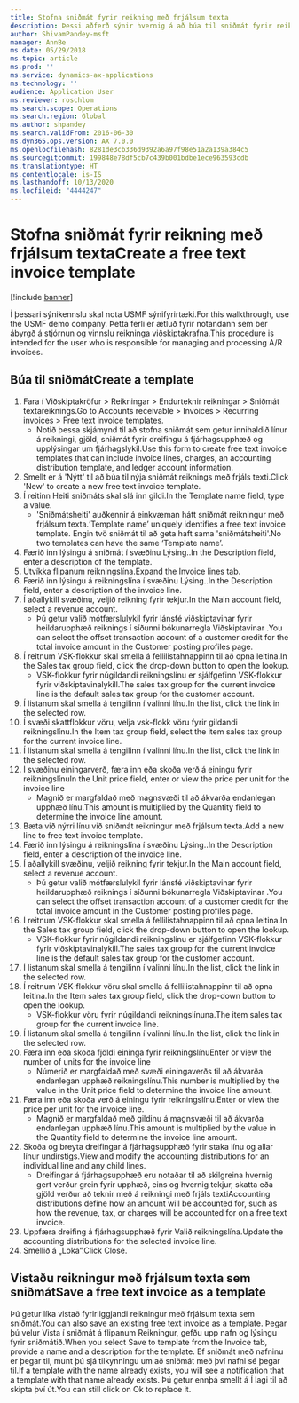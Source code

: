 ```yaml
---
title: Stofna sniðmát fyrir reikning með frjálsum texta
description: Þessi aðferð sýnir hvernig á að búa til sniðmát fyrir reikningur með frjálsum texta.
author: ShivamPandey-msft
manager: AnnBe
ms.date: 05/29/2018
ms.topic: article
ms.prod: ''
ms.service: dynamics-ax-applications
ms.technology: ''
audience: Application User
ms.reviewer: roschlom
ms.search.scope: Operations
ms.search.region: Global
ms.author: shpandey
ms.search.validFrom: 2016-06-30
ms.dyn365.ops.version: AX 7.0.0
ms.openlocfilehash: 8281de3cb336d9392a6a97f98e51a2a139a384c5
ms.sourcegitcommit: 199848e78df5cb7c439b001bdbe1ece963593cdb
ms.translationtype: HT
ms.contentlocale: is-IS
ms.lasthandoff: 10/13/2020
ms.locfileid: "4444247"
---
```

# <a name="create-a-free-text-invoice-template"></a><span data-ttu-id="c0917-103">Stofna sniðmát fyrir reikning með frjálsum texta</span><span class="sxs-lookup"><span data-stu-id="c0917-103">Create a free text invoice template</span></span>

[!include [banner](../includes/banner.md)]

<span data-ttu-id="c0917-104">Í þessari sýnikennslu skal nota USMF sýnifyrirtæki.</span><span class="sxs-lookup"><span data-stu-id="c0917-104">For this walkthrough, use the USMF demo company.</span></span> <span data-ttu-id="c0917-105">Þetta ferli er ætluð fyrir notandann sem ber ábyrgð á stjórnun og vinnslu reikninga viðskiptakrafna.</span><span class="sxs-lookup"><span data-stu-id="c0917-105">This procedure is intended for the user who is responsible for managing and processing A/R invoices.</span></span>

## <a name="create-a-template"></a><span data-ttu-id="c0917-106">Búa til sniðmát</span><span class="sxs-lookup"><span data-stu-id="c0917-106">Create a template</span></span>

1. <span data-ttu-id="c0917-107">Fara í Viðskiptakröfur > Reikningar > Endurteknir reikningar > Sniðmát textareiknings.</span><span class="sxs-lookup"><span data-stu-id="c0917-107">Go to Accounts receivable > Invoices > Recurring invoices > Free text invoice templates.</span></span>
    * <span data-ttu-id="c0917-108">Notið þessa skjámynd til að stofna sniðmát sem getur innihaldið línur á reikningi, gjöld, sniðmát fyrir dreifingu á fjárhagsupphæð og upplýsingar um fjárhagslykil.</span><span class="sxs-lookup"><span data-stu-id="c0917-108">Use this form to create free text invoice templates that can include invoice lines, charges, an accounting distribution template, and ledger account information.</span></span>  
2. <span data-ttu-id="c0917-109">Smellt er á 'Nýtt' til að búa til nýja sniðmát reiknings með frjáls texti.</span><span class="sxs-lookup"><span data-stu-id="c0917-109">Click 'New' to create a new free text invoice template.</span></span>
3. <span data-ttu-id="c0917-110">Í reitinn Heiti sniðmáts skal slá inn gildi.</span><span class="sxs-lookup"><span data-stu-id="c0917-110">In the Template name field, type a value.</span></span>
    * <span data-ttu-id="c0917-111">'Sniðmátsheiti' auðkennir á einkvæman hátt sniðmát reikningur með frjálsum texta.</span><span class="sxs-lookup"><span data-stu-id="c0917-111">‘Template name’ uniquely identifies a free text invoice template.</span></span> <span data-ttu-id="c0917-112">Engin tvö sniðmát til að geta haft sama 'sniðmátsheiti'.</span><span class="sxs-lookup"><span data-stu-id="c0917-112">No two templates can have the same ‘Template name’.</span></span>  
4. <span data-ttu-id="c0917-113">Færið inn lýsingu á sniðmát í svæðinu Lýsing..</span><span class="sxs-lookup"><span data-stu-id="c0917-113">In the Description field, enter a description of the template.</span></span>
5. <span data-ttu-id="c0917-114">Útvíkka flipanum reikningslína.</span><span class="sxs-lookup"><span data-stu-id="c0917-114">Expand the Invoice lines tab.</span></span>
6. <span data-ttu-id="c0917-115">Færið inn lýsingu á reikningslína í svæðinu Lýsing..</span><span class="sxs-lookup"><span data-stu-id="c0917-115">In the Description field, enter a description of the invoice line.</span></span>
7. <span data-ttu-id="c0917-116">Í aðallykill svæðinu, veljið reikning fyrir tekjur.</span><span class="sxs-lookup"><span data-stu-id="c0917-116">In the Main account field, select a revenue account.</span></span>
    * <span data-ttu-id="c0917-117">Þú getur valið mótfærslulykil fyrir lánsfé viðskiptavinar fyrir heildarupphæð reiknings í síðunni bókunarregla Viðskiptavinar .</span><span class="sxs-lookup"><span data-stu-id="c0917-117">You can select the offset transaction account of a customer credit for the total invoice amount in the Customer posting profiles page.</span></span>  
8. <span data-ttu-id="c0917-118">Í reitnum VSK-flokkur skal smella á fellilistahnappinn til að opna leitina.</span><span class="sxs-lookup"><span data-stu-id="c0917-118">In the Sales tax group field, click the drop-down button to open the lookup.</span></span>
    * <span data-ttu-id="c0917-119">VSK-flokkur fyrir núgildandi reikningslínu er sjálfgefinn VSK-flokkur fyrir viðskiptavinalykill.</span><span class="sxs-lookup"><span data-stu-id="c0917-119">The sales tax group for the current invoice line is the default sales tax group for the customer account.</span></span>  
9. <span data-ttu-id="c0917-120">Í listanum skal smella á tengilinn í valinni línu.</span><span class="sxs-lookup"><span data-stu-id="c0917-120">In the list, click the link in the selected row.</span></span>
10. <span data-ttu-id="c0917-121">Í svæði skattflokkur vöru, velja vsk-flokk vöru fyrir gildandi reikningslínu.</span><span class="sxs-lookup"><span data-stu-id="c0917-121">In the Item tax group field, select the item sales tax group for the current invoice line.</span></span>
11. <span data-ttu-id="c0917-122">Í listanum skal smella á tengilinn í valinni línu.</span><span class="sxs-lookup"><span data-stu-id="c0917-122">In the list, click the link in the selected row.</span></span>
12. <span data-ttu-id="c0917-123">Í svæðinu einingarverð, færa inn eða skoða verð á einingu fyrir reikningslínu</span><span class="sxs-lookup"><span data-stu-id="c0917-123">In the Unit price field, enter or view the price per unit for the invoice line</span></span>
    * <span data-ttu-id="c0917-124">Magnið er margfaldað með magnsvæði til að ákvarða endanlegan upphæð línu.</span><span class="sxs-lookup"><span data-stu-id="c0917-124">This amount is multiplied by the Quantity field to determine the invoice line amount.</span></span>  
13. <span data-ttu-id="c0917-125">Bæta við nýrri línu við sniðmát reikningur með frjálsum texta.</span><span class="sxs-lookup"><span data-stu-id="c0917-125">Add a new line to free text invoice template.</span></span>
14. <span data-ttu-id="c0917-126">Færið inn lýsingu á reikningslína í svæðinu Lýsing..</span><span class="sxs-lookup"><span data-stu-id="c0917-126">In the Description field, enter a description of the invoice line.</span></span>
15. <span data-ttu-id="c0917-127">Í aðallykill svæðinu, veljið reikning fyrir tekjur.</span><span class="sxs-lookup"><span data-stu-id="c0917-127">In the Main account field, select a revenue account.</span></span>
    * <span data-ttu-id="c0917-128">Þú getur valið mótfærslulykil fyrir lánsfé viðskiptavinar fyrir heildarupphæð reiknings í síðunni bókunarregla Viðskiptavinar .</span><span class="sxs-lookup"><span data-stu-id="c0917-128">You can select the offset transaction account of a customer credit for the total invoice amount in the Customer posting profiles page.</span></span>  
16. <span data-ttu-id="c0917-129">Í reitnum VSK-flokkur skal smella á fellilistahnappinn til að opna leitina.</span><span class="sxs-lookup"><span data-stu-id="c0917-129">In the Sales tax group field, click the drop-down button to open the lookup.</span></span>
    * <span data-ttu-id="c0917-130">VSK-flokkur fyrir núgildandi reikningslínu er sjálfgefinn VSK-flokkur fyrir viðskiptavinalykill.</span><span class="sxs-lookup"><span data-stu-id="c0917-130">The sales tax group for the current invoice line is the default sales tax group for the customer account.</span></span>  
17. <span data-ttu-id="c0917-131">Í listanum skal smella á tengilinn í valinni línu.</span><span class="sxs-lookup"><span data-stu-id="c0917-131">In the list, click the link in the selected row.</span></span>
18. <span data-ttu-id="c0917-132">Í reitnum VSK-flokkur vöru skal smella á fellilistahnappinn til að opna leitina.</span><span class="sxs-lookup"><span data-stu-id="c0917-132">In the Item sales tax group field, click the drop-down button to open the lookup.</span></span>
    * <span data-ttu-id="c0917-133">VSK-flokkur vöru fyrir núgildandi reikningslínuna.</span><span class="sxs-lookup"><span data-stu-id="c0917-133">The item sales tax group for the current invoice line.</span></span>  
19. <span data-ttu-id="c0917-134">Í listanum skal smella á tengilinn í valinni línu.</span><span class="sxs-lookup"><span data-stu-id="c0917-134">In the list, click the link in the selected row.</span></span>
20. <span data-ttu-id="c0917-135">Færa inn eða skoða fjöldi eininga fyrir reikningslínu</span><span class="sxs-lookup"><span data-stu-id="c0917-135">Enter or view the number of units for the invoice line</span></span>
    * <span data-ttu-id="c0917-136">Númerið er margfaldað með svæði einingaverðs til að ákvarða endanlegan upphæð reikningslínu.</span><span class="sxs-lookup"><span data-stu-id="c0917-136">This number is multiplied by the value in the Unit price field to determine the invoice line amount.</span></span>  
21. <span data-ttu-id="c0917-137">Færa inn eða skoða verð á einingu fyrir reikningslínu.</span><span class="sxs-lookup"><span data-stu-id="c0917-137">Enter or view the price per unit for the invoice line.</span></span> 
    * <span data-ttu-id="c0917-138">Magnið er margfaldað með gildinu á magnsvæði til að ákvarða endanlegan upphæð línu.</span><span class="sxs-lookup"><span data-stu-id="c0917-138">This amount is multiplied by the value in the Quantity field to determine the invoice line amount.</span></span>  
22. <span data-ttu-id="c0917-139">Skoða og breyta dreifingar á fjárhagsupphæð fyrir staka línu og allar línur undirstigs.</span><span class="sxs-lookup"><span data-stu-id="c0917-139">View and modify the accounting distributions for an individual line and any child lines.</span></span>
    * <span data-ttu-id="c0917-140">Dreifingar á fjárhagsupphæð eru notaðar til að skilgreina hvernig gert verður grein fyrir upphæð, eins og hvernig tekjur, skatta eða gjöld verður að teknir með á reikningi með frjáls texti</span><span class="sxs-lookup"><span data-stu-id="c0917-140">Accounting distributions define how an amount will be accounted for, such as how the revenue, tax, or charges will be accounted for on a free text invoice.</span></span>  
23. <span data-ttu-id="c0917-141">Uppfæra dreifing á fjárhagsupphæð fyrir Valið reikningslína.</span><span class="sxs-lookup"><span data-stu-id="c0917-141">Update the accounting distributions for the selected invoice line.</span></span>
24. <span data-ttu-id="c0917-142">Smellið á „Loka“.</span><span class="sxs-lookup"><span data-stu-id="c0917-142">Click Close.</span></span>

## <a name="save-a-free-text-invoice-as-a-template"></a><span data-ttu-id="c0917-143">Vistaðu reikningur með frjálsum texta sem sniðmát</span><span class="sxs-lookup"><span data-stu-id="c0917-143">Save a free text invoice as a template</span></span>
<span data-ttu-id="c0917-144">Þú getur líka vistað fyrirliggjandi reikningur með frjálsum texta sem sniðmát.</span><span class="sxs-lookup"><span data-stu-id="c0917-144">You can also save an existing free text invoice as a template.</span></span> <span data-ttu-id="c0917-145">Þegar þú velur Vista í sniðmát á flipanum Reikningur, gefðu upp nafn og lýsingu fyrir sniðmátið.</span><span class="sxs-lookup"><span data-stu-id="c0917-145">When you select Save to template from the Invoice tab, provide a name and a description for the template.</span></span> <span data-ttu-id="c0917-146">Ef sniðmát með nafninu er þegar til, munt þú sjá tilkynningu um að sniðmát með því nafni sé þegar til.</span><span class="sxs-lookup"><span data-stu-id="c0917-146">If a template with the name already exists, you will see a notification that a template with that name already exists.</span></span> <span data-ttu-id="c0917-147">Þú getur ennþá smellt á Í lagi til að skipta því út.</span><span class="sxs-lookup"><span data-stu-id="c0917-147">You can still click on Ok to replace it.</span></span> 
